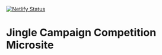 [![Netlify Status](https://api.netlify.com/api/v1/badges/3bdcab20-fcce-437f-a7e0-6b16e89a24ca/deploy-status)](https://app.netlify.com/projects/jingle-campaign-microsite-vd/deploys)

# Jingle Campaign Competition Microsite
